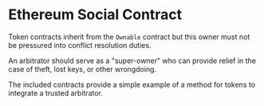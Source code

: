# Ethereum Social Contract

Token contracts inherit from the `Ownable` contract but this owner must not be pressured into conflict resolution duties.

An arbitrator should serve as a "super-owner" who can provide relief in the case of theft, lost keys, or other wrongdoing.

The included contracts provide a simple example of a method for tokens to integrate a trusted arbitrator.
